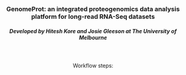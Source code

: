 
<center><h3><b>GenomeProt: an integrated proteogenomics data analysis platform for long-read RNA-Seq datasets</b></h3>
<h5>Developed by Hitesh Kore and Josie Gleeson at The University of Melbourne</h5>
<br>
<br>
Workflow steps:</center>